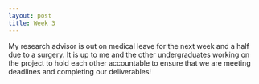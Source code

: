 ```yaml
---
layout: post
title: Week 3
---
```


My research advisor is out on medical leave for the next week and a half due to a surgery. It is up to me and the other undergraduates working on the project to hold each other accountable to ensure that we are meeting deadlines and completing our deliverables!
